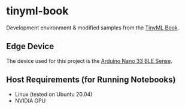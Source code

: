 # tinyml-book

Development environment & modified samples from the [TinyML Book](https://tinymlbook.com/).

## Edge Device

The device used for this project is the [Arduino Nano 33 BLE Sense](https://store.arduino.cc/usa/nano-33-ble-sense).

## Host Requirements (for Running Notebooks)

* Linux (tested on Ubuntu 20.04)
* NVIDIA GPU